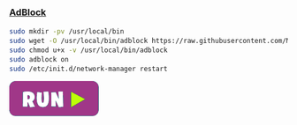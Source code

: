 ### [AdBlock](https://github.com/MattiSG/adblock)
```bash
sudo mkdir -pv /usr/local/bin
sudo wget -O /usr/local/bin/adblock https://raw.githubusercontent.com/MattiSG/adblock/master/adblock
sudo chmod u+x -v /usr/local/bin/adblock
sudo adblock on
sudo /etc/init.d/network-manager restart
```
[![bashrun-url](images/bashrun-url.png)](br:adblock)
